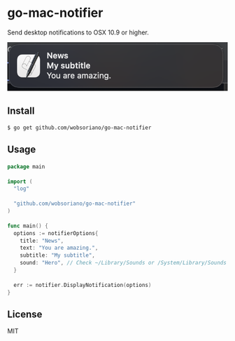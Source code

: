 # go-mac-notifier

Send desktop notifications to OSX 10.9 or higher.

![](sample.png)

## Install

```bash
$ go get github.com/wobsoriano/go-mac-notifier
```

## Usage

```go
package main

import (
  "log"

  "github.com/wobsoriano/go-mac-notifier"
)

func main() {
  options := notifierOptions{
    title: "News",
    text: "You are amazing.",
    subtitle: "My subtitle",
    sound: "Hero", // Check ~/Library/Sounds or /System/Library/Sounds for available sounds
  }

  err := notifier.DisplayNotification(options)
}
```

## License

MIT
